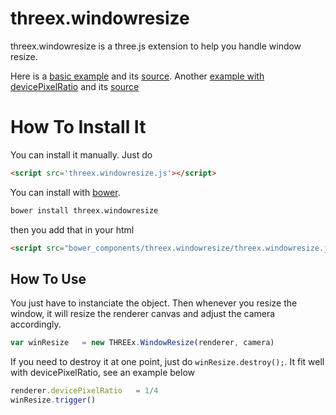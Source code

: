 threex.windowresize
===================

threex.windowresize is a three.js extension to help you handle window resize.

Here is a [basic example](http://jeromeetienne.github.io/threex.windowresize/examples/basic.html) and its [source](https://github.com/jeromeetienne/threex.windowresize/blob/master/examples/basic.html).
Another [example with devicePixelRatio](http://jeromeetienne.github.io/threex.windowresize/examples/devicepixelratio.html) and its [source](https://github.com/jeromeetienne/threex.windowresize/blob/master/examples/devicepixelratio.html)

How To Install It
=================

You can install it manually. Just do 

```html
<script src='threex.windowresize.js'></script>
```

You can install with [bower](http://bower.io/).

```bash
bower install threex.windowresize
```

then you add that in your html

```html
<script src="bower_components/threex.windowresize/threex.windowresize.js"></script>
```

## How To Use

You just have to instanciate the object. Then whenever you resize the window,
it will resize the renderer canvas and adjust the camera accordingly.

```javascript
var winResize	= new THREEx.WindowResize(renderer, camera)
```

If you need to destroy it at one point, just do ```winResize.destroy();```.
It fit well with devicePixelRatio, see an example below

```javascript
renderer.devicePixelRatio	= 1/4
winResize.trigger()
```